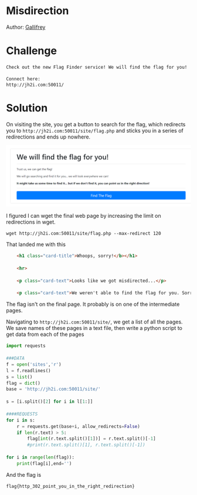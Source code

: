 # Misdirection

Author: [Gallifrey](https://github.com/gallifrey)


# Challenge

```
Check out the new Flag Finder service! We will find the flag for you!

Connect here:
http://jh2i.com:50011/
```

# Solution

On visiting the site, you get a button to search for the flag, which redirects you to ```http://jh2i.com:50011/site/flag.php```
and sticks you in a series of redirections and ends up nowhere.

![](browser.png)

I figured I can wget the final web page by increasing the limit on redirections in wget.

```
wget http://jh2i.com:50011/site/flag.php --max-redirect 120
```
That landed me with this

```html
    <h1 class="card-title">Whoops, sorry!</b></h1>

    <hr>

    <p class="card-text">Looks like we got misdirected...</p>

    <p class="card-text">We weren't able to find the flag for you. Sorry. Can you find it? No? Well, maybe you can find the flag on a different challenge...?</p>

```

The flag isn't on the final page.
It probably is on one of the intermediate pages.

Navigating to ```http://jh2i.com:50011/site/```, we get a list of all the pages. 
We save names of these pages in a text file, then write a python script to get data from each of the pages

```python
import requests

###DATA
f = open('sites','r')
l = f.readlines()
s = list()
flag = dict()
base = 'http://jh2i.com:50011/site/'

s = [i.split()[2] for i in l[1:]]

####REQUESTS
for i in s:
	r = requests.get(base+i, allow_redirects=False)
	if len(r.text) > 5:
		flag[int(r.text.split()[1])] = r.text.split()[-1]
		#print(r.text.split()[1], r.text.split()[-1])

for i in range(len(flag)):
	print(flag[i],end='')
```

And the flag is
```
flag{http_302_point_you_in_the_right_redirection}
```
